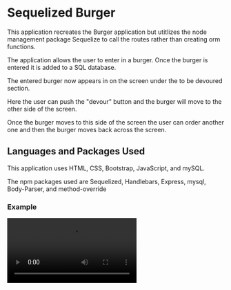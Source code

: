# Sequelized Burger

This application recreates the Burger application but utitlizes the node management package Sequelize to call the routes rather than creating orm functions. 

The application allows the user to enter in a burger. Once the burger is entered it is added to a SQL database. 

The entered burger now appears in on the screen under the to be devoured section. 

Here the user can push the "devour" button and the burger will move to the other side of the screen.

Once the burger moves to this side of the screen the user can order another one and then the burger moves back across the screen. 



## Languages and Packages Used

This application uses HTML, CSS, Bootstrap, JavaScript, and mySQL.

The npm packages used are Sequelized, Handlebars, Express, mysql, Body-Parser, and method-override



### Example
![burger](/public/assets/img/bamazon.mp4)